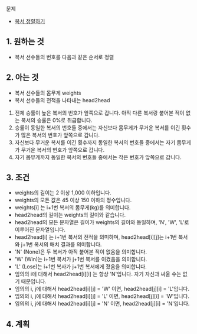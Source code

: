 문제
- [복서 정렬하기](https://programmers.co.kr/learn/courses/30/lessons/85002)

## 1. 원하는 것
-  복서 선수들의 번호를 다음과 같은 순서로 정렬

## 2. 아는 것
- 복서 선수들의 몸무게 weights
- 복서 선수들의 전적을 나타내는 head2head

1. 전체 승률이 높은 복서의 번호가 앞쪽으로 갑니다. 아직 다른 복서랑 붙어본 적이 없는 복서의 승률은 0%로 취급합니다.
2. 승률이 동일한 복서의 번호들 중에서는 자신보다 몸무게가 무거운 복서를 이긴 횟수가 많은 복서의 번호가 앞쪽으로 갑니다.
3. 자신보다 무거운 복서를 이긴 횟수까지 동일한 복서의 번호들 중에서는 자기 몸무게가 무거운 복서의 번호가 앞쪽으로 갑니다.
4. 자기 몸무게까지 동일한 복서의 번호들 중에서는 작은 번호가 앞쪽으로 갑니다.

## 3. 조건
- weights의 길이는 2 이상 1,000 이하입니다.
- weights의 모든 값은 45 이상 150 이하의 정수입니다.
- weights[i] 는 i+1번 복서의 몸무게(kg)를 의미합니다.
- head2head의 길이는 weights의 길이와 같습니다.
- head2head의 모든 문자열은 길이가 weights의 길이와 동일하며, 'N', 'W', 'L'로 이루어진 문자열입니다.
- head2head[i] 는 i+1번 복서의 전적을 의미하며, head2head[i][j]는 i+1번 복서와 j+1번 복서의 매치 결과를 의미합니다.
- 'N' (None)은 두 복서가 아직 붙어본 적이 없음을 의미합니다.
- 'W' (Win)는 i+1번 복서가 j+1번 복서를 이겼음을 의미합니다.
- 'L' (Lose)는 i+1번 복사가 j+1번 복서에게 졌음을 의미합니다.
- 임의의 i에 대해서 head2head[i][i] 는 항상 'N'입니다. 자기 자신과 싸울 수는 없기 때문입니다.
- 임의의 i, j에 대해서 head2head[i][j] = 'W' 이면, head2head[j][i] = 'L'입니다.
- 임의의 i, j에 대해서 head2head[i][j] = 'L' 이면, head2head[j][i] = 'W'입니다.
- 임의의 i, j에 대해서 head2head[i][j] = 'N' 이면, head2head[j][i] = 'N'입니다.

## 4. 계획
